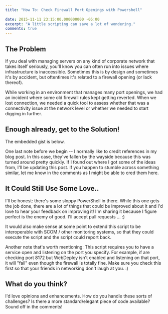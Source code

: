 ```yaml
---
title: "How To: Check Firewall Port Openings with Powershell"
 
date: 2015-11-11 23:15:00.000000000 -05:00
excerpt: "A little scripting can save a lot of wondering."
comments: true
---
```

## The Problem

If you deal with managing servers on any kind of corporate network that takes itself seriously, you'll know you can often run into issues where infrastructure is inaccessible. Sometimes this is by design and sometimes it's by accident, but oftentimes it's related to a firewall opening (or lack thereof). 

While working in an environment that manages many port openings, we had an incident where some old firewall rules kept getting reverted. When we lost connection, we needed a quick tool to assess whether that was a connectivity issue at the network level or whether we needed to start digging in further.

## Enough already, get to the Solution! 

The embedded gist is below. 

One last note before we begin -- I normally like to credit references in my blog post. In this case, they've fallen by the wayside because this was turned around pretty quickly. If I found out where I got some of the ideas from, I'll be updating this post. If you happen to stumble across something similar, let me know in the comments as I might be able to cred them here. 

<script src="https://gist.github.com/SeanKilleen/3800151caa9f4dc96183.js"></script>

## It Could Still Use Some Love..

I'll be honest: there's some sloppy PowerShell in there. While this one gets the job done, there are a lot of things that could be improved about it and I'd love to hear your feedback on improving it! I'm sharing it because I figure perfect is the enemy of good. I'll accept pull requests ... :) 

It would also make sense at some point to extend this script to be interoperable with SCOM / other monitoring systems, so that they could execute the script and the script could report back. 

Another note that's worth mentioning: This script requires you to have a service open and listening on the port you specify. For example, if are checking port 8172 but WebDeploy isn't enabled and listening on that port, it will "fail" even though the firewall is totally fine. Make sure you check this first so that your friends in networking don't laugh at you. :) 

## What do you think? 

I'd love opinions and enhancements. How do you handle these sorts of challenges? Is there a more standard/elegant piece of code available? Sound off in the comments!